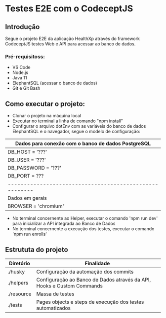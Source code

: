 # Testes E2E com o CodeceptJS

## Introdução
Segue o projeto E2E da aplicação HealthXp através do framework CodeceptJS testes Web e API para acessar ao banco de dados.

### Pré-requisitoss:
* VS Code
* Node.js
* Java 11
* ElephantSQL (acessar o banco de dados)
* Git e Git Bash

## Como executar o projeto:
* Clonar o projeto na máquina local
* Executar no terminal a linha de comando "npm install"
* Configurar o arquivo dotEnv com as variáveis do banco de dados ElephantSQL e o navegador, segue o modelo de configuração:

| Dados para conexão com o banco de dados PostgreSQL     |
| -------------------------------------------------------|
| DB_HOST = '???'                                        |
| DB_USER = '???'                                        |
| DB_PASSWORD = '???'                                    |
| DB_PORT = ???                                          |
| -------------------------------------------------------|
| Dados em gerais                                        |
| BROWSER = 'chromium'                                   |

* No terminal concernente ao Helper, executar o comando 'npm run dev' para inicializar a API integrada ao Banco de Dados
* No terminal concernente a execução dos testes, executar o comando 'npm run enrolls'

## Estrututa do projeto
| Diretório            | Finalidade                                                                    |
| ---------------------| ------------------------------------------------------------------------------|
| ./husky              | Configuração da automação dos commits                                         |
| ./helpers            | Configuração ao Banco de Dados através da API, Hooks e Custom Commands        |
| ./resource           | Massa de testes                                                               |
| ./tests              | Pages objects e steps de execução dos testes automatizados                    |